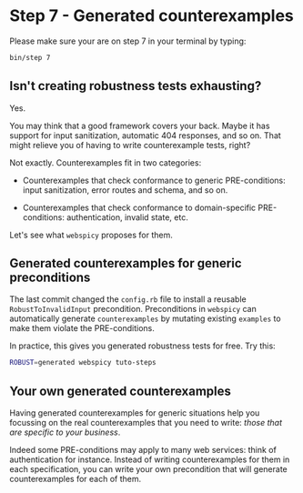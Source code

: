 # Step 7 - Generated counterexamples

Please make sure your are on step 7 in your terminal by typing:

```bash
bin/step 7
```

## Isn't creating robustness tests exhausting?

Yes.

You may think that a good framework covers your back. Maybe it has support for input sanitization, automatic 404 responses, and so on. That might relieve you of having to write counterexample tests, right?

Not exactly. Counterexamples fit in two categories:

* Counterexamples that check conformance to generic PRE-conditions: input sanitization, error routes and schema, and so on.

* Counterexamples that check conformance to domain-specific PRE-conditions: authentication, invalid state, etc.

Let's see what `webspicy` proposes for them.

## Generated counterexamples for generic preconditions

The last commit changed the `config.rb` file to install a reusable `RobustToInvalidInput` precondition. Preconditions in `webspicy` can automatically generate `counterexamples` by mutating existing `examples` to make them violate the PRE-conditions.

In practice, this gives you generated robustness tests for free. Try this:

```bash
ROBUST=generated webspicy tuto-steps
```

## Your own generated counterexamples

Having generated counterexamples for generic situations help you focussing on the real counterexamples that you need to write: *those that are specific to your business*.

Indeed some PRE-conditions may apply to many web services: think of authentication for instance. Instead of writing counterexamples for them in each specification, you can write your own precondition that will generate counterexamples for each of them.
